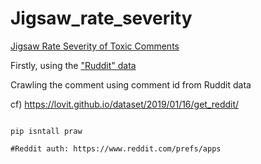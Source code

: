 # Jigsaw_rate_severity


[Jigsaw Rate Severity of Toxic Comments](https://www.kaggle.com/c/jigsaw-toxic-severity-rating/overview)

Firstly, using the ["Ruddit" data](https://github.com/hadarishav/Ruddit/tree/main/Dataset)

Crawling the comment using comment id from Ruddit data

cf) https://lovit.github.io/dataset/2019/01/16/get_reddit/

```

pip isntall praw

#Reddit auth: https://www.reddit.com/prefs/apps

```
